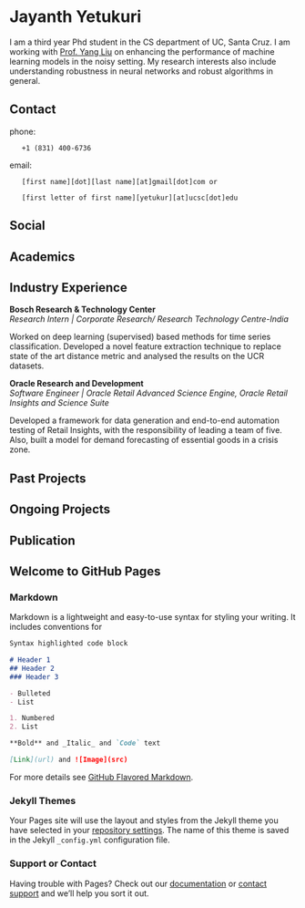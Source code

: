 # Jayanth Yetukuri
I am a third year Phd student in the CS department of UC, Santa Cruz. I am working with [Prof. Yang Liu](http://yliuu.com/) on enhancing the performance of machine learning models in the noisy setting. My research interests also include understanding robustness in neural networks and robust algorithms in general.

## Contact
phone: 

       +1 (831) 400-6736

email: 

       [first name][dot][last name][at]gmail[dot]com or 
      
       [first letter of first name][yetukur][at]ucsc[dot]edu

## Social

[](https://scholar.google.com/citations?user=x4cP9hMAAAAJ&hl=en&authuser=1)

[](https://www.linkedin.com/in/jayanth-yetukuri-87052647/)

[](https://github.com/jayanthyetukuri)

[](https://twitter.com/JayanthYetukuri)

[](https://drive.google.com/file/d/1-3oeTFS8h4bCK2v43hJyKoWqVwgSrXnO/view?usp=sharing)

## Academics

## Industry Experience

**Bosch Research & Technology Center**\
_Research Intern | Corporate Research/ Research Technology Centre-India_

Worked on deep learning (supervised) based methods for time series classification. Developed a novel feature extraction technique to replace state of the art distance metric and analysed the results on the UCR datasets.

**Oracle Research and Development**\
_Software Engineer | Oracle Retail Advanced Science Engine, Oracle Retail Insights and Science Suite_

Developed a framework for data generation and end-to-end automation testing of Retail Insights, with the responsibility of leading a team of five. Also, built a model for demand forecasting of essential goods in a crisis zone.

## Past Projects

## Ongoing Projects

## Publication


## Welcome to GitHub Pages



### Markdown

Markdown is a lightweight and easy-to-use syntax for styling your writing. It includes conventions for

```markdown
Syntax highlighted code block

# Header 1
## Header 2
### Header 3

- Bulleted
- List

1. Numbered
2. List

**Bold** and _Italic_ and `Code` text

[Link](url) and ![Image](src)
```

For more details see [GitHub Flavored Markdown](https://guides.github.com/features/mastering-markdown/).

### Jekyll Themes

Your Pages site will use the layout and styles from the Jekyll theme you have selected in your [repository settings](https://github.com/jayanthyetukuri/jayanthyetukuri.github.io/settings). The name of this theme is saved in the Jekyll `_config.yml` configuration file.

### Support or Contact

Having trouble with Pages? Check out our [documentation](https://docs.github.com/categories/github-pages-basics/) or [contact support](https://github.com/contact) and we’ll help you sort it out.
